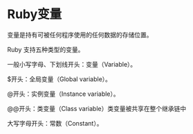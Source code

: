 # Ruby变量

变量是持有可被任何程序使用的任何数据的存储位置。

Ruby 支持五种类型的变量。

一般小写字母、下划线开头：变量（Variable）。

$开头：全局变量（Global variable）。

@开头：实例变量（Instance variable）。

@@开头：类变量（Class variable）类变量被共享在整个继承链中

大写字母开头：常数（Constant）。

